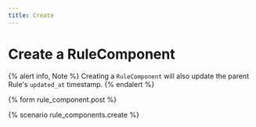 ```yaml
---
title: Create
---
```


# Create a RuleComponent

{% alert info, Note %}
Creating a `RuleComponent` will also update the parent Rule's `updated_at` timestamp.
{% endalert %}

{% form rule_component.post %}

{% scenario rule_components.create %}
